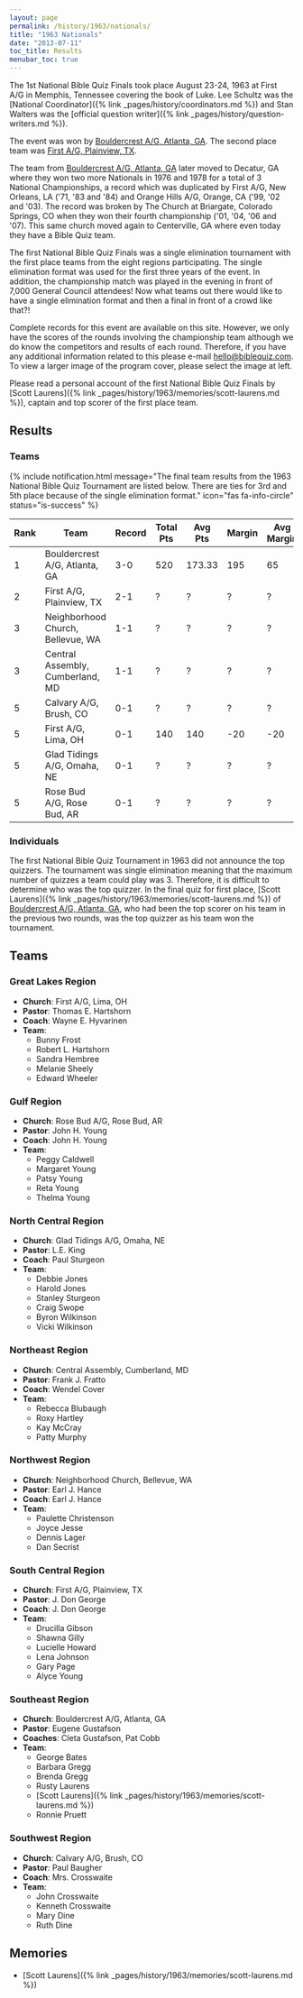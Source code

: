 ```yaml
---
layout: page
permalink: /history/1963/nationals/
title: "1963 Nationals"
date: "2013-07-11"
toc_title: Results
menubar_toc: true
---
```


The 1st National Bible Quiz Finals took place August 23-24, 1963 at First A/G in Memphis, Tennessee
covering the book of Luke. Lee Schultz was the [National Coordinator]({% link _pages/history/coordinators.md %}) and Stan Walters was the [official question writer]({% link _pages/history/question-writers.md %}).

The event was won by [Bouldercrest A/G, Atlanta, GA](#southeast-region). The second place team was [First A/G, Plainview, TX](#south-central-region).

The team from [Bouldercrest A/G, Atlanta, GA](#southeast-region) later moved to Decatur, GA where they
won two more Nationals in 1976 and 1978 for a total of 3 National Championships, a record which was duplicated by
First A/G, New Orleans, LA ('71, '83 and '84) and Orange Hills A/G, Orange, CA ('99, '02 and '03).  The record was broken by The Church at Briargate,
Colorado Springs, CO when they won their fourth championship ('01, '04, '06 and '07).
 This same church moved again to Centerville, GA where even
today they have a Bible Quiz team.

The first National Bible Quiz Finals was a single elimination tournament with the first place teams from
the eight regions participating. The single elimination format was used for the first three years of the
event. In addition, the championship match was played in the evening in front of 7,000 General Council
attendees! Now what teams out there would like to have a single elimination format and then a final in front
of a crowd like that?!

Complete records for this event are available on this site. However, we only have the scores of the rounds
involving the championship team although we do know the competitors and results of each round. Therefore,
if you have any additional information related to this please e-mail
[hello@biblequiz.com](mailto:hello@biblequiz.com). To view a larger image of the
program cover, please select the image at left.

Please read a personal account of the first National Bible Quiz Finals 
by [Scott Laurens]({% link _pages/history/1963/memories/scott-laurens.md %}), captain and top scorer of the first place team.

## Results

### Teams

{% include notification.html
   message="The final team results from the 1963 National Bible Quiz Tournament are listed below. There are ties for 3rd and 5th place because of the single elimination format."
   icon="fas fa-info-circle"
   status="is-success" %}


| Rank | Team                              | Record | Total Pts | Avg Pts | Margin | Avg Margin |
|------|-----------------------------------|--------|-----------|---------|--------|------------|
| 1    | Bouldercrest A/G, Atlanta, GA     | 3-0    | 520       | 173.33  | 195    | 65         |
| 2    | First A/G, Plainview, TX          | 2-1    | ?         | ?       | ?      | ?          |
| 3    | Neighborhood Church, Bellevue, WA | 1-1    | ?         | ?       | ?      | ?          |
| 3    | Central Assembly, Cumberland, MD  | 1-1    | ?         | ?       | ?      | ?          |
| 5    | Calvary A/G, Brush, CO            | 0-1    | ?         | ?       | ?      | ?          |
| 5    | First A/G, Lima, OH               | 0-1    | 140       | 140     | -20    | -20        |
| 5    | Glad Tidings A/G, Omaha, NE       | 0-1    | ?         | ?       | ?      | ?          |
| 5    | Rose Bud A/G, Rose Bud, AR        | 0-1    | ?         | ?       | ?      | ?          |

### Individuals

The first National Bible Quiz Tournament in 1963 did not announce the top quizzers. The tournament was single elimination meaning that the maximum number of quizzes a team could play was 3. Therefore, it is difficult to determine who was the top quizzer. In the final quiz for first place, [Scott Laurens]({% link _pages/history/1963/memories/scott-laurens.md %}) of [Bouldercrest A/G, Atlanta, GA](#southeast-region), who had been the top scorer on his team in the previous two rounds, was the top quizzer as his team won the tournament.

## Teams

### Great Lakes Region

* **Church**: First A/G, Lima, OH
* **Pastor**: Thomas E. Hartshorn
* **Coach**: Wayne E. Hyvarinen
* **Team**:
    * Bunny Frost
    * Robert L. Hartshorn
    * Sandra Hembree
    * Melanie Sheely
    * Edward Wheeler

### Gulf Region

* **Church**: Rose Bud A/G, Rose Bud, AR
* **Pastor**: John H. Young
* **Coach**: John H. Young
* **Team**:
    * Peggy Caldwell
    * Margaret Young
    * Patsy Young
    * Reta Young
    * Thelma Young

### North Central Region

* **Church**: Glad Tidings A/G, Omaha, NE
* **Pastor**: L.E. King
* **Coach**: Paul Sturgeon
* **Team**:
    * Debbie Jones
    * Harold Jones
    * Stanley Sturgeon
    * Craig Swope
    * Byron Wilkinson
    * Vicki Wilkinson

### Northeast Region

* **Church**: Central Assembly, Cumberland, MD
* **Pastor**:	Frank J. Fratto
* **Coach**: Wendel Cover
* **Team**:
    * Rebecca Blubaugh
    * Roxy Hartley
    * Kay McCray
    * Patty Murphy

### Northwest Region

* **Church**: Neighborhood Church, Bellevue, WA
* **Pastor**: Earl J. Hance
* **Coach**: Earl J. Hance
* **Team**:
    * Paulette Christenson
    * Joyce Jesse
    * Dennis Lager
    * Dan Secrist

### South Central Region

* **Church**: First A/G, Plainview, TX
* **Pastor**: J. Don George
* **Coach**: J. Don George
* **Team**:
    * Drucilla Gibson
    * Shawna Gilly
    * Lucielle Howard
    * Lena Johnson
    * Gary Page
    * Alyce Young

### Southeast Region

* **Church**: Bouldercrest A/G, Atlanta, GA
* **Pastor**: Eugene Gustafson
* **Coaches**: Cleta Gustafson, Pat Cobb
* **Team**:
    * George Bates
    * Barbara Gregg
    * Brenda Gregg
    * Rusty Laurens
    * [Scott Laurens]({% link _pages/history/1963/memories/scott-laurens.md %})
    * Ronnie Pruett

### Southwest Region

* **Church**: Calvary A/G, Brush, CO
* **Pastor**: Paul Baugher
* **Coach**: Mrs. Crosswaite
* **Team**:
    * John Crosswaite
    * Kenneth Crosswaite
    * Mary Dine
    * Ruth Dine

## Memories
* [Scott Laurens]({% link _pages/history/1963/memories/scott-laurens.md %})